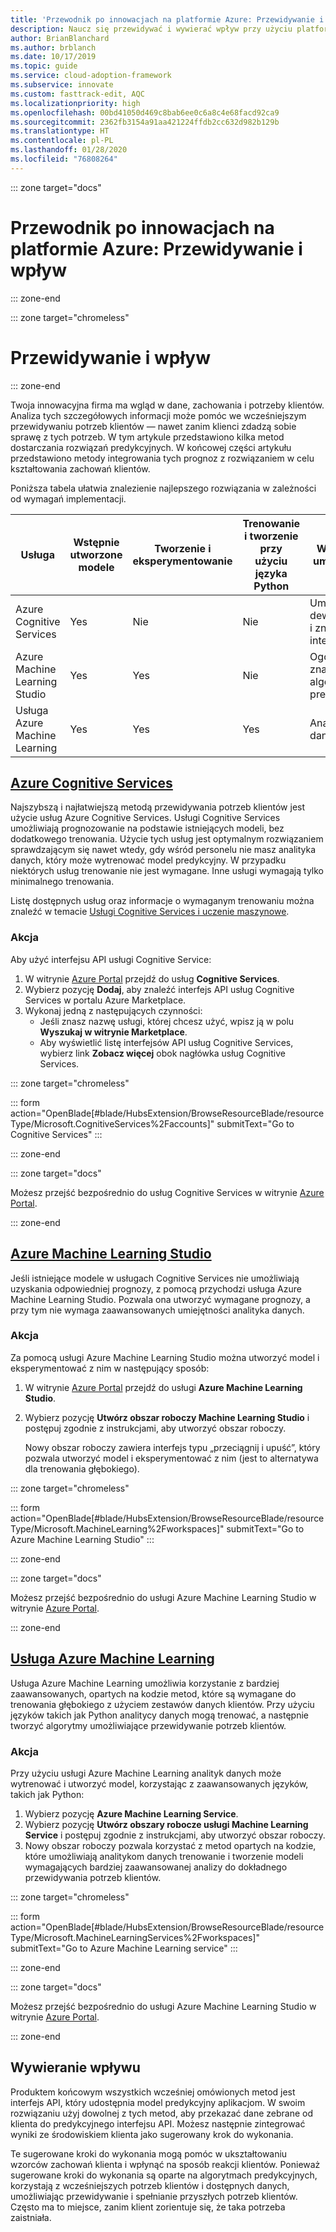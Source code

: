 ```yaml
---
title: 'Przewodnik po innowacjach na platformie Azure: Przewidywanie i wpływ'
description: Naucz się przewidywać i wywierać wpływ przy użyciu platformy Azure.
author: BrianBlanchard
ms.author: brblanch
ms.date: 10/17/2019
ms.topic: guide
ms.service: cloud-adoption-framework
ms.subservice: innovate
ms.custom: fasttrack-edit, AQC
ms.localizationpriority: high
ms.openlocfilehash: 00bd41050d469c8bab6ee0c6a8c4e68facd92ca9
ms.sourcegitcommit: 2362fb3154a91aa421224ffdb2cc632d982b129b
ms.translationtype: HT
ms.contentlocale: pl-PL
ms.lasthandoff: 01/28/2020
ms.locfileid: "76808264"
---
```

::: zone target="docs"

# <a name="azure-innovation-guide-predict-and-influence"></a>Przewodnik po innowacjach na platformie Azure: Przewidywanie i wpływ

::: zone-end

::: zone target="chromeless"

# <a name="predict-and-influence"></a>Przewidywanie i wpływ

::: zone-end

Twoja innowacyjna firma ma wgląd w dane, zachowania i potrzeby klientów. Analiza tych szczegółowych informacji może pomóc we wcześniejszym przewidywaniu potrzeb klientów — nawet zanim klienci zdadzą sobie sprawę z tych potrzeb. W tym artykule przedstawiono kilka metod dostarczania rozwiązań predykcyjnych. W końcowej części artykułu przedstawiono metody integrowania tych prognoz z rozwiązaniem w celu kształtowania zachowań klientów.

Poniższa tabela ułatwia znalezienie najlepszego rozwiązania w zależności od wymagań implementacji.

|Usługa  |Wstępnie utworzone modele  |Tworzenie i eksperymentowanie  |Trenowanie i tworzenie przy użyciu języka Python|Wymagane umiejętności|
|---------|---------|---------|---------|---------|
|Azure Cognitive Services|Yes|Nie|Nie|Umiejętności deweloperskie i znajomość interfejsu API|
|Azure Machine Learning Studio|Yes|Yes|Nie|Ogólna znajomość algorytmów predykcyjnych|
|Usługa Azure Machine Learning|Yes|Yes|Yes|Analityk danych|

## <a name="azure-cognitive-servicestabcognitiveservices"></a>[Azure Cognitive Services](#tab/CognitiveServices)

Najszybszą i najłatwiejszą metodą przewidywania potrzeb klientów jest użycie usług Azure Cognitive Services. Usługi Cognitive Services umożliwiają prognozowanie na podstawie istniejących modeli, bez dodatkowego trenowania. Użycie tych usług jest optymalnym rozwiązaniem sprawdzającym się nawet wtedy, gdy wśród personelu nie masz analityka danych, który może wytrenować model predykcyjny. W przypadku niektórych usług trenowanie nie jest wymagane. Inne usługi wymagają tylko minimalnego trenowania.

Listę dostępnych usług oraz informacje o wymaganym trenowaniu można znaleźć w temacie [Usługi Cognitive Services i uczenie maszynowe](https://docs.microsoft.com/azure/cognitive-services/cognitive-services-and-machine-learning#service-requirements-for-the-data-model).

### <a name="action"></a>Akcja

Aby użyć interfejsu API usługi Cognitive Service:

1. W witrynie [Azure Portal](https://portal.azure.com/#blade/HubsExtension/BrowseResourceBlade/resourceType/Microsoft.CognitiveServices%2Faccounts) przejdź do usług **Cognitive Services**.
2. Wybierz pozycję **Dodaj**, aby znaleźć interfejs API usług Cognitive Services w portalu Azure Marketplace.
3. Wykonaj jedną z następujących czynności:
   - Jeśli znasz nazwę usługi, której chcesz użyć, wpisz ją w polu **Wyszukaj w witrynie Marketplace**.
   - Aby wyświetlić listę interfejsów API usług Cognitive Services, wybierz link **Zobacz więcej** obok nagłówka usług Cognitive Services.

::: zone target="chromeless"

<!-- markdownlint-disable DOCSMD001 -->

::: form action="OpenBlade[#blade/HubsExtension/BrowseResourceBlade/resourceType/Microsoft.CognitiveServices%2Faccounts]" submitText="Go to Cognitive Services" :::

<!-- markdownlint-enable DOCSMD001 -->

::: zone-end

::: zone target="docs"

Możesz przejść bezpośrednio do usług Cognitive Services w witrynie [Azure Portal](https://portal.azure.com/#blade/HubsExtension/BrowseResourceBlade/resourceType/Microsoft.CognitiveServices%2Faccounts).

::: zone-end

## <a name="azure-machine-learning-studiotabmachinelearningstudio"></a>[Azure Machine Learning Studio](#tab/MachineLearningStudio)

Jeśli istniejące modele w usługach Cognitive Services nie umożliwiają uzyskania odpowiedniej prognozy, z pomocą przychodzi usługa Azure Machine Learning Studio. Pozwala ona utworzyć wymagane prognozy, a przy tym nie wymaga zaawansowanych umiejętności analityka danych.

<!-- markdownlint-disable MD024 -->

### <a name="action"></a>Akcja

Za pomocą usługi Azure Machine Learning Studio można utworzyć model i eksperymentować z nim w następujący sposób:

1. W witrynie [Azure Portal](https://portal.azure.com/#blade/HubsExtension/BrowseResourceBlade/resourceType/Microsoft.MachineLearning%2Fworkspaces) przejdź do usługi **Azure Machine Learning Studio**.
2. Wybierz pozycję **Utwórz obszar roboczy Machine Learning Studio** i postępuj zgodnie z instrukcjami, aby utworzyć obszar roboczy.

   Nowy obszar roboczy zawiera interfejs typu „przeciągnij i upuść”, który pozwala utworzyć model i eksperymentować z nim (jest to alternatywa dla trenowania głębokiego).

::: zone target="chromeless"

<!-- markdownlint-disable DOCSMD001 -->

::: form action="OpenBlade[#blade/HubsExtension/BrowseResourceBlade/resourceType/Microsoft.MachineLearning%2Fworkspaces]" submitText="Go to Azure Machine Learning Studio" :::

<!-- markdownlint-enable DOCSMD001 -->

::: zone-end

::: zone target="docs"

Możesz przejść bezpośrednio do usługi Azure Machine Learning Studio w witrynie [Azure Portal](https://portal.azure.com/#blade/HubsExtension/BrowseResourceBlade/resourceType/Microsoft.MachineLearning%2Fworkspaces).

::: zone-end

## <a name="azure-machine-learning-servicetabmachinelearningservice"></a>[Usługa Azure Machine Learning](#tab/MachineLearningService)

Usługa Azure Machine Learning umożliwia korzystanie z bardziej zaawansowanych, opartych na kodzie metod, które są wymagane do trenowania głębokiego z użyciem zestawów danych klientów. Przy użyciu języków takich jak Python analitycy danych mogą trenować, a następnie tworzyć algorytmy umożliwiające przewidywanie potrzeb klientów.

### <a name="action"></a>Akcja

Przy użyciu usługi Azure Machine Learning analityk danych może wytrenować i utworzyć model, korzystając z zaawansowanych języków, takich jak Python:

1. Wybierz pozycję **Azure Machine Learning Service**.
2. Wybierz pozycję **Utwórz obszary robocze usługi Machine Learning Service** i postępuj zgodnie z instrukcjami, aby utworzyć obszar roboczy.
3. Nowy obszar roboczy pozwala korzystać z metod opartych na kodzie, które umożliwiają analitykom danych trenowanie i tworzenie modeli wymagających bardziej zaawansowanej analizy do dokładnego przewidywania potrzeb klientów.

::: zone target="chromeless"

<!-- markdownlint-disable DOCSMD001 -->

::: form action="OpenBlade[#blade/HubsExtension/BrowseResourceBlade/resourceType/Microsoft.MachineLearningServices%2Fworkspaces]" submitText="Go to Azure Machine Learning service" :::

<!-- markdownlint-enable DOCSMD001 -->

::: zone-end

::: zone target="docs"

Możesz przejść bezpośrednio do usługi Azure Machine Learning Studio w witrynie [Azure Portal](https://portal.azure.com/#blade/HubsExtension/BrowseResourceBlade/resourceType/Microsoft.MachineLearningServices%2Fworkspaces).

::: zone-end

## <a name="influence"></a>Wywieranie wpływu

Produktem końcowym wszystkich wcześniej omówionych metod jest interfejs API, który udostępnia model predykcyjny aplikacjom. W swoim rozwiązaniu użyj dowolnej z tych metod, aby przekazać dane zebrane od klienta do predykcyjnego interfejsu API. Możesz następnie zintegrować wyniki ze środowiskiem klienta jako sugerowany krok do wykonania.

Te sugerowane kroki do wykonania mogą pomóc w ukształtowaniu wzorców zachowań klienta i wpłynąć na sposób reakcji klientów. Ponieważ sugerowane kroki do wykonania są oparte na algorytmach predykcyjnych, korzystają z wcześniejszych potrzeb klientów i dostępnych danych, umożliwiając przewidywanie i spełnianie przyszłych potrzeb klientów. Często ma to miejsce, zanim klient zorientuje się, że taka potrzeba zaistniała.
